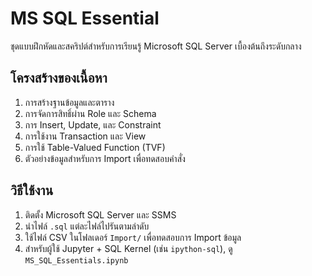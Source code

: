
# MS SQL Essential

ชุดแบบฝึกหัดและสคริปต์สำหรับการเรียนรู้ Microsoft SQL Server เบื้องต้นถึงระดับกลาง

## โครงสร้างของเนื้อหา

1. การสร้างฐานข้อมูลและตาราง
2. การจัดการสิทธิ์ผ่าน Role และ Schema
3. การ Insert, Update, และ Constraint
4. การใช้งาน Transaction และ View
5. การใช้ Table-Valued Function (TVF)
6. ตัวอย่างข้อมูลสำหรับการ Import เพื่อทดสอบคำสั่ง

## วิธีใช้งาน

1. ติดตั้ง Microsoft SQL Server และ SSMS
2. นำไฟล์ `.sql` แต่ละไฟล์ไปรันตามลำดับ
3. ใช้ไฟล์ CSV ในโฟลเดอร์ `Import/` เพื่อทดสอบการ Import ข้อมูล
4. สำหรับผู้ใช้ Jupyter + SQL Kernel (เช่น `ipython-sql`), ดู `MS_SQL_Essentials.ipynb`

